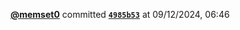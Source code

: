  <a href=https://github.com/memset0><strong>@memset0</strong></a>  committed <a href=https://github.com/memset0/memset0/commit/4985b53f743aa86d891367aee2855bdb208fad3b><strong><code>4985b53</code></strong></a>  at 09/12/2024, 06:46 
